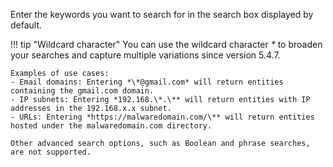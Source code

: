 Enter the keywords you want to search for in the search box displayed by default.

!!! tip "Wildcard character"
    You can use the wildcard character *\** to broaden your searches and capture multiple variations since version 5.4.7.
    
    Examples of use cases:  
    - Email domains: Entering *\*@gmail.com* will return entities containing the gmail.com domain.  
    - IP subnets: Entering *192.168.\*.\** will return entities with IP addresses in the 192.168.x.x subnet.  
    - URLs: Entering *https://malwaredomain.com/\** will return entities hosted under the malwaredomain.com directory.

    Other advanced search options, such as Boolean and phrase searches, are not supported.